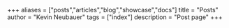+++
aliases = ["posts","articles","blog","showcase","docs"]
title = "Posts"
author = "Kevin Neubauer"
tags = ["index"]
description = "Post page"
+++